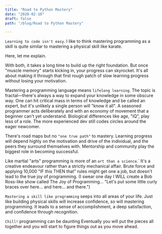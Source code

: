 ```yaml
---
title: "Road to Python Mastery"
date: "2020-02-10"
draft: false
path: "/blog/Road to Python Mastery"

---
```


`Learning to code isn't easy`. I like to think mastering programming as a skill is quite similar to mastering a physical skill like karate.

Here, let me explain.

With both, it takes a long time to build up the right foundation. But once "muscle memory" starts kicking in, your progress can skyrocket. It's all about making it through that first rough patch of slow learning progress without losing your motivation.

Mastering a programming language means `lifelong learning`. The topic is fractal—there's always a way to expand your knowledge in some obscure way. One can hit critical mass in terms of knowledge and be called an expert, but it's unlikely a single person will "know it all".
A seasoned programmer acts deliberately and with an economy of movement that a beginner can't yet understand. Biological differences like age, "IQ", play less of a role. The more experienced dev still codes circles around the eager newcomer.

There's road maps but no `"one true path"` to mastery. Learning progress will depend highly on the motivation and drive of the individual, and the peers they surround themselves with. Mentorship and community play the biggest role in becoming successful.

Like martial "arts" programming is more of an `art than a science`.` It's a creative endeavour rather than a strictly mechanical affair. Brute force and applying 10,000 "IF this THEN that" rules might get one a job, but doesn't lead to the true joy of programming.
(I swear one day I WILL create a Bob Ross-like show called The Joy of Programming… "Let's put some little curly braces over here… and here… and there.")

`Mastering a skill like programming` seeps into all areas of your life. Just like building physical skills will increase confidence, so will mastering programming. It leads to a sense of accomplishment, a deep satisfaction, and confidence through recognition.

`Chill!` programming can be daunting Eventually you will put the pieces all together and you will start to figure things out as you move ahead.